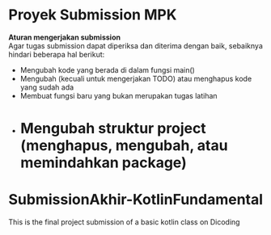 # Proyek Submission MPK

**Aturan mengerjakan submission**<br>
Agar tugas submission dapat diperiksa dan diterima dengan baik, sebaiknya hindari beberapa hal berikut:

- Mengubah kode yang berada di dalam fungsi main()
- Mengubah (kecuali untuk mengerjakan TODO) atau menghapus kode yang sudah ada
- Membuat fungsi baru yang bukan merupakan tugas latihan
- # Mengubah struktur project (menghapus, mengubah, atau memindahkan package)

# SubmissionAkhir-KotlinFundamental

This is the final project submission of a basic kotlin class on Dicoding
